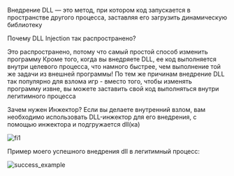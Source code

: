 Внедрение DLL — это метод, при котором код запускается в пространстве другого процесса, заставляя его загрузить динамическую библиотеку

Почему DLL Injection так распространено?

Это распространено, потому что самый простой способ изменить программу
Кроме того, когда вы внедряете DLL, ее код выполняется внутри целевого процесса, что намного быстрее, чем выполнение той же задачи из внешней программы!
По тем же причинам внедрение DLL так популярно для взлома игр - вместо того, чтобы изменять программу извне, вы можете заставить свой код выполняться внутри легитимного процесса

Зачем нужен Инжектор?
Если вы делаете внутренний взлом, вам необходимо использовать DLL-инжектор для его внедрения, с помощью инжектора и подгружается dll(ка)

![fi1](https://github.com/user-attachments/assets/189464dc-15c0-4cde-933d-7f3c602904a7)



  Пример моего успешного внедрения dll в легитимный процесс:



![success_example](https://github.com/user-attachments/assets/3a5588b0-0600-47de-b536-3a8773506ec1)
